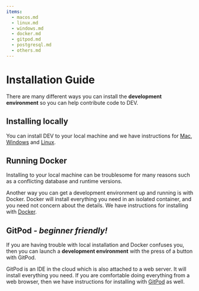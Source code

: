 ```yaml
---
items:
  - macos.md
  - linux.md
  - windows.md
  - docker.md
  - gitpod.md
  - postgresql.md
  - others.md
---
```


# Installation Guide

There are many different ways you can install the **development environment** so
you can help contribute code to DEV.

## Installing locally

You can install DEV to your local machine and we have instructions for
[Mac](/installation/mac), [Windows](/installation/windows) and
[Linux](/installation/linux).

## Running Docker

Installing to your local machine can be troublesome for many reasons such as a
conflicting database and runtime versions.

Another way you can get a development environment up and running is with Docker.
Docker will install everything you need in an isolated container, and you need
not concern about the details. We have instructions for installing with
[Docker](/installation/docker).

## GitPod _- beginner friendly!_

If you are having trouble with local installation and Docker confuses you, then
you can launch a **development environment** with the press of a button with
GitPod.

GitPod is an IDE in the cloud which is also attached to a web server. It will
install everything you need. If you are comfortable doing everything from a web
browser, then we have instructions for installing with
[GitPod](/installation/gitpod) as well.
